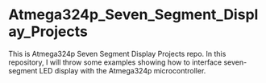 # Atmega324p_Seven_Segment_Display_Projects

This is Atmega324p Seven Segment Display Projects repo.
In this repository, I will throw some examples showing how to interface seven-segment LED display with the Atmega324p microcontroller. 

